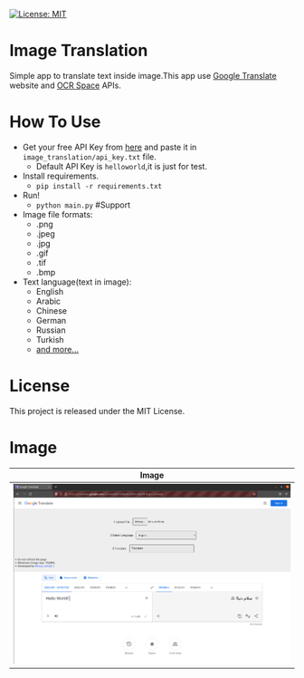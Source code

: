 [![License: MIT](https://img.shields.io/badge/License-MIT-yellow.svg)](https://opensource.org/licenses/MIT)

# Image Translation
 Simple app to translate text inside image.This app use [Google Translate](https://translate.google.com) website and [OCR Space](https://ocr.space) APIs. 

# How To Use
- Get your free API Key from [here](http://ocr.space/ocrapi/freekey) and paste it in `image_translation/api_key.txt` file.
    - Default API Key is `helloworld`,it is just for test.
- Install requirements.
    - `pip install -r requirements.txt`
- Run!
    - `python main.py`
#Support
- Image file formats:
    - .png
    - .jpeg
    - .jpg
    - .gif
    - .tif
    - .bmp
- Text language(text in image):
    - English
    - Arabic
    - Chinese
    - German
    - Russian
    - Turkish
    - [and more...](http://ocr.space/OCRAPI)
     
# License
This project is released under the MIT License.

# Image
| Image |
| --- |
| ![alt text](assets/image_translation.png)
